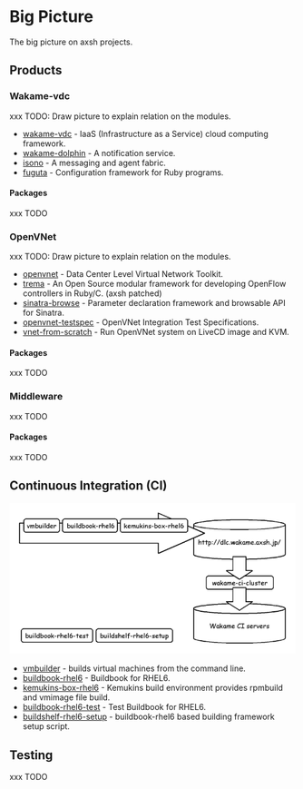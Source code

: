 Big Picture
===========

The big picture on axsh projects.

## Products

### Wakame-vdc

xxx TODO: Draw picture to explain relation on the modules.

* [wakame-vdc](https://github.com/axsh/wakame-vdc) - IaaS (Infrastructure as a Service) cloud computing framework.
* [wakame-dolphin](https://github.com/axsh/wakame-dolphin) - A notification service.
* [isono](https://github.com/axsh/isono) - A messaging and agent fabric.
* [fuguta](https://github.com/axsh/fuguta) - Configuration framework for Ruby programs.

#### Packages

xxx TODO

### OpenVNet

xxx TODO: Draw picture to explain relation on the modules.

* [openvnet](https://github.com/axsh/openvnet) - Data Center Level Virtual Network Toolkit.
* [trema](https://github.com/axsh/trema) - An Open Source modular framework for developing OpenFlow controllers in Ruby/C. (axsh patched)
* [sinatra-browse](https://github.com/axsh/sinatra-browse) - Parameter declaration framework and browsable API for Sinatra.
* [openvnet-testspec](https://github.com/axsh/openvnet-testspec) - OpenVNet Integration Test Specifications.
* [vnet-from-scratch](https://github.com/axsh/vnet-from-scratch) - Run OpenVNet system on LiveCD image and KVM.

#### Packages

xxx TODO

### Middleware

xxx TODO

#### Packages

xxx TODO

## Continuous Integration (CI)

![](draw/ci.png)

* [vmbuilder](https://github.com/hansode/vmbuilder) - builds virtual machines from the command line.
* [buildbook-rhel6](https://github.com/hansode/buildbook-rhel6) - Buildbook for RHEL6.
* [kemukins-box-rhel6](https://github.com/wakameci/kemukins-box-rhel6) - Kemukins build environment provides rpmbuild and vmimage file build.
* [buildbook-rhel6-test](https://github.com/hansode/buildbook-rhel6-test) - Test Buildbook for RHEL6.
* [buildshelf-rhel6-setup](https://github.com/hansode/buildshelf-rhel6-setup) - buildbook-rhel6 based building framework setup script.

## Testing

xxx TODO

